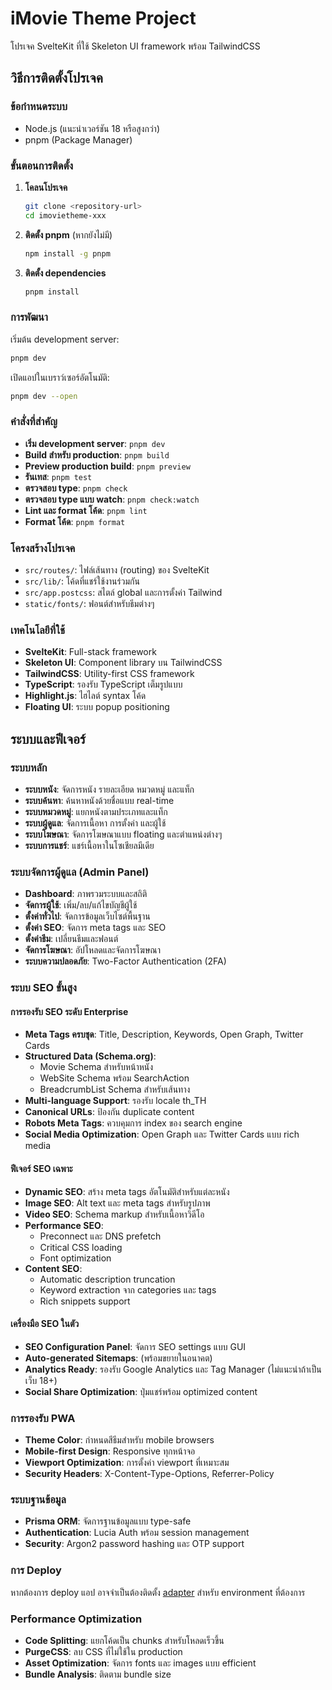 # iMovie Theme Project

โปรเจค SvelteKit ที่ใช้ Skeleton UI framework พร้อม TailwindCSS

## วิธีการติดตั้งโปรเจค

### ข้อกำหนดระบบ

- Node.js (แนะนำเวอร์ชัน 18 หรือสูงกว่า)
- pnpm (Package Manager)

### ขั้นตอนการติดตั้ง

1. **โคลนโปรเจค**
   ```bash
   git clone <repository-url>
   cd imovietheme-xxx
   ```

2. **ติดตั้ง pnpm** (หากยังไม่มี)
   ```bash
   npm install -g pnpm
   ```

3. **ติดตั้ง dependencies**
   ```bash
   pnpm install
   ```

### การพัฒนา

เริ่มต้น development server:

```bash
pnpm dev
```

เปิดแอปในเบราว์เซอร์อัตโนมัติ:
```bash
pnpm dev --open
```

### คำสั่งที่สำคัญ

- **เริ่ม development server**: `pnpm dev`
- **Build สำหรับ production**: `pnpm build`
- **Preview production build**: `pnpm preview`
- **รันเทส**: `pnpm test`
- **ตรวจสอบ type**: `pnpm check`
- **ตรวจสอบ type แบบ watch**: `pnpm check:watch`
- **Lint และ format โค้ด**: `pnpm lint`
- **Format โค้ด**: `pnpm format`

### โครงสร้างโปรเจค

- `src/routes/`: ไฟล์เส้นทาง (routing) ของ SvelteKit
- `src/lib/`: โค้ดที่แชร์ใช้งานร่วมกัน
- `src/app.postcss`: สไตล์ global และการตั้งค่า Tailwind
- `static/fonts/`: ฟอนต์สำหรับธีมต่างๆ

### เทคโนโลยีที่ใช้

- **SvelteKit**: Full-stack framework
- **Skeleton UI**: Component library บน TailwindCSS
- **TailwindCSS**: Utility-first CSS framework
- **TypeScript**: รองรับ TypeScript เต็มรูปแบบ
- **Highlight.js**: ไฮไลต์ syntax โค้ด
- **Floating UI**: ระบบ popup positioning

## ระบบและฟีเจอร์

### ระบบหลัก
- **ระบบหนัง**: จัดการหนัง รายละเอียด หมวดหมู่ และแท็ก
- **ระบบค้นหา**: ค้นหาหนังด้วยชื่อแบบ real-time
- **ระบบหมวดหมู่**: แยกหนังตามประเภทและแท็ก
- **ระบบผู้ดูแล**: จัดการเนื้อหา การตั้งค่า และผู้ใช้
- **ระบบโฆษณา**: จัดการโฆษณาแบบ floating และตำแหน่งต่างๆ
- **ระบบการแชร์**: แชร์เนื้อหาในโซเชียลมีเดีย

### ระบบจัดการผู้ดูแล (Admin Panel)
- **Dashboard**: ภาพรวมระบบและสถิติ
- **จัดการผู้ใช้**: เพิ่ม/ลบ/แก้ไขบัญชีผู้ใช้
- **ตั้งค่าทั่วไป**: จัดการข้อมูลเว็บไซต์พื้นฐาน
- **ตั้งค่า SEO**: จัดการ meta tags และ SEO
- **ตั้งค่าธีม**: เปลี่ยนธีมและฟอนต์
- **จัดการโฆษณา**: อัปโหลดและจัดการโฆษณา
- **ระบบความปลอดภัย**: Two-Factor Authentication (2FA)

### ระบบ SEO ขั้นสูง

#### การรองรับ SEO ระดับ Enterprise
- **Meta Tags ครบชุด**: Title, Description, Keywords, Open Graph, Twitter Cards
- **Structured Data (Schema.org)**:
  - Movie Schema สำหรับหน้าหนัง
  - WebSite Schema พร้อม SearchAction
  - BreadcrumbList Schema สำหรับเส้นทาง
- **Multi-language Support**: รองรับ locale th_TH
- **Canonical URLs**: ป้องกัน duplicate content
- **Robots Meta Tags**: ควบคุมการ index ของ search engine
- **Social Media Optimization**: Open Graph และ Twitter Cards แบบ rich media

#### ฟีเจอร์ SEO เฉพาะ
- **Dynamic SEO**: สร้าง meta tags อัตโนมัติสำหรับแต่ละหนัง
- **Image SEO**: Alt text และ meta tags สำหรับรูปภาพ
- **Video SEO**: Schema markup สำหรับเนื้อหาวิดีโอ
- **Performance SEO**: 
  - Preconnect และ DNS prefetch
  - Critical CSS loading
  - Font optimization
- **Content SEO**: 
  - Automatic description truncation
  - Keyword extraction จาก categories และ tags
  - Rich snippets support

#### เครื่องมือ SEO ในตัว
- **SEO Configuration Panel**: จัดการ SEO settings แบบ GUI
- **Auto-generated Sitemaps**: (พร้อมขยายในอนาคต)
- **Analytics Ready**: รองรับ Google Analytics และ Tag Manager (ไม่แนะนำถ้าเป็นเว็บ 18+)
- **Social Share Optimization**: ปุ่มแชร์พร้อม optimized content

### การรองรับ PWA
- **Theme Color**: กำหนดสีธีมสำหรับ mobile browsers
- **Mobile-first Design**: Responsive ทุกหน้าจอ
- **Viewport Optimization**: การตั้งค่า viewport ที่เหมาะสม
- **Security Headers**: X-Content-Type-Options, Referrer-Policy

### ระบบฐานข้อมูล
- **Prisma ORM**: จัดการฐานข้อมูลแบบ type-safe
- **Authentication**: Lucia Auth พร้อม session management
- **Security**: Argon2 password hashing และ OTP support

### การ Deploy

หากต้องการ deploy แอป อาจจำเป็นต้องติดตั้ง [adapter](https://kit.svelte.dev/docs/adapters) สำหรับ environment ที่ต้องการ

### Performance Optimization
- **Code Splitting**: แยกโค้ดเป็น chunks สำหรับโหลดเร็วขึ้น
- **PurgeCSS**: ลบ CSS ที่ไม่ใช้ใน production
- **Asset Optimization**: จัดการ fonts และ images แบบ efficient
- **Bundle Analysis**: ติดตาม bundle size

